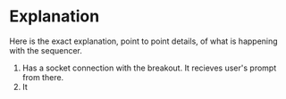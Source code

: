 # Explanation

Here is the exact explanation, point to point details, of what is happening with the sequencer.

1. Has a socket connection with the breakout. It recieves user's prompt from there.
2. It